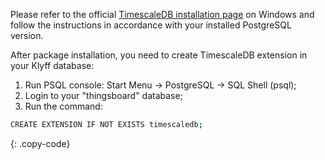 Please refer to the official [TimescaleDB installation page](https://docs.timescale.com/self-hosted/latest/install/installation-windows/) on Windows and follow the instructions in accordance with your installed PostgreSQL version.

After package installation, you need to create TimescaleDB extension in your Klyff database:
1. Run PSQL console: Start Menu → PostgreSQL → SQL Shell (psql);
2. Login to your "thingsboard" database;
3. Run the command:
```bash 
CREATE EXTENSION IF NOT EXISTS timescaledb;
```
{: .copy-code}